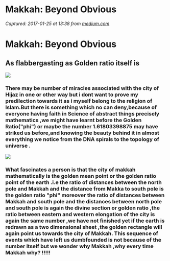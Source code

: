 # Makkah: Beyond Obvious

_Captured: 2017-01-25 at 13:38 from [medium.com](https://medium.com/@fazilihadi/makkah-beyond-obvious-e67a8365078f?source=userActivityShare-c79006fee040-1485347908)_

# Makkah: Beyond Obvious

## As flabbergasting as Golden ratio itself is

![](https://cdn-images-1.medium.com/max/800/1*QJwdYrn6Om6IeLtipL6DGg.jpeg)

### There may be number of miracles associated with the city of Hijaz in one or other way but i dont want to prove my predilection towards it as i myself belong to the religion of Islam.But there is something which no can deny,because of everyone having faith in Science of abstract things precisely mathematics ,we might have learnt before the Golden Ratio("phi") or maybe the number 1.61803398875 may have striked us before,and knowing the beauty behind it in almost everything we notice from the DNA spirals to the topology of universe .

![](https://cdn-images-1.medium.com/max/800/1*06LcoKfBuN_xkizrLlDttw.gif)

### What fascinates a person is that the city of makkah mathematically is the golden mean point or the golden ratio point of the earth .i.e the ratio of distances between the north pole and Makkah and the distance from Makka to south pole is the golden ratio "phi" moreover the ratio of distances between Makkah and south pole and the distances between north pole and south pole is again the divine section or golden ratio ,the ratio between eastern and western elongation of the city is again the same number ,we have not finished yet if the earth is redrawn as a two dimensional sheet ,the golden rectangle will again point us towards the city of Makkah. This sequence of events which have left us dumbfounded is not because of the number itself but we wonder why Makkah ,why every time Makkah why? !!!!!
